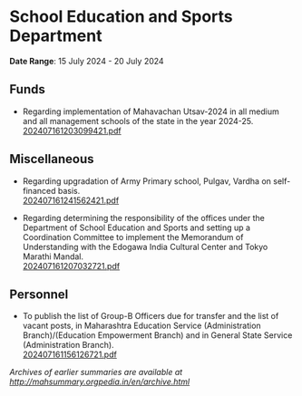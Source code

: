 # School Education and Sports Department

**Date Range**: 15 July 2024 - 20 July 2024


## Funds
- Regarding implementation of Mahavachan Utsav-2024 in all medium and all management schools of the state in the year 2024-25.\
  [202407161203099421.pdf](https://gr.maharashtra.gov.in/Site/Upload/Government%20Resolutions/English/202407161203099421.pdf)

## Miscellaneous
- Regarding upgradation of Army Primary school, Pulgav, Vardha on self-financed basis.\
  [202407161241562421.pdf](https://gr.maharashtra.gov.in/Site/Upload/Government%20Resolutions/English/202407161241562421.pdf)

- Regarding determining the responsibility of the offices under the Department of School Education and Sports and setting up a Coordination Committee to implement the Memorandum of Understanding with the Edogawa India Cultural Center and Tokyo Marathi Mandal.\
  [202407161207032721.pdf](https://gr.maharashtra.gov.in/Site/Upload/Government%20Resolutions/English/202407161207032721.pdf)

## Personnel
- To publish the list of Group-B Officers due for transfer and the list of vacant posts, in Maharashtra Education Service (Administration Branch)/(Education Empowerment Branch) and in General State Service (Administration Branch).\
  [202407161156126721.pdf](https://gr.maharashtra.gov.in/Site/Upload/Government%20Resolutions/English/202407161156126721.pdf)


*Archives of earlier summaries are available at http://mahsummary.orgpedia.in/en/archive.html*